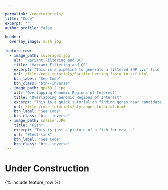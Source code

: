 ```yaml
---

permalink: /codetutorials/
title: "Code"
excerpt: ""
author_profile: false

header:
  overlay_image: mush.jpg
  
feature_row:
  - image_path: coverage2.jpg
    alt: "Variant Filtering and QC"
    title: "Variant Filtering and QC"
    excerpt: "This is a pipeline to generate a filtered SNP .vcf file from raw .fastq files. The approach is designed for whole-genome low coverage sequences from many individuals (over one thousand Pacific herring samples)."
    url: /files/code_tutorials/Pacific_Herring_fastq_to_vcf.html
    btn_label: "See Code"
    btn_class: "btn--inverse"
  - image_path: gpa33_2.jpg
    alt: "Overlapping Genomic Regions of Interest"
    title: "Overlapping Genomic Regions of Interest"
    excerpt: "This is a quick tutorial on finding genes near candidate SNPs using my favorite R package plyranges"
    url: /files/code_tutorials/plyranges_tutorial.html
    btn_label: "See Code"
    btn_class: "btn--inverse"
  - image_path: snailer.JPG
    title: "Fish"
    excerpt: "This is just a picture of a fish for now..."
    url: "#test-link"
    btn_label: "See Code"
    btn_class: "btn--inverse"
---
```




# Under Construction

{% include feature_row %}


